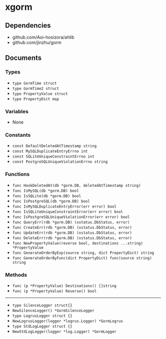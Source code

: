 # xgorm

## Dependencies

+ github.com/Aoi-hosizora/ahlib
+ github.com/jinzhu/gorm

## Documents

### Types

+ `type GormTime struct`
+ `type GormTime2 struct`
+ `type PropertyValue struct`
+ `type PropertyDict map`

### Variables

+ None

### Constants

+ `const DefaultDeletedAtTimestamp string`
+ `const MySQLDuplicateEntryErrno int`
+ `const SQLiteUniqueConstraintErrno int`
+ `const PostgreSQLUniqueViolationErrno string`

### Functions

+ `func HookDeletedAt(db *gorm.DB, deletedAtTimestamp string)`
+ `func IsMySQL(db *gorm.DB) bool`
+ `func IsSQLite(db *gorm.DB) bool`
+ `func IsPostgreSQL(db *gorm.DB) bool`
+ `func IsMySQLDuplicateEntryError(err error) bool`
+ `func IsSQLiteUniqueConstraintError(err error) bool`
+ `func IsPostgreSQLUniqueViolationError(err error) bool`
+ `func QueryErr(rdb *gorm.DB) (xstatus.DbStatus, error)`
+ `func CreateErr(rdb *gorm.DB) (xstatus.DbStatus, error)`
+ `func UpdateErr(rdb *gorm.DB) (xstatus.DbStatus, error)`
+ `func DeleteErr(rdb *gorm.DB) (xstatus.DbStatus, error)`
+ `func NewPropertyValue(reverse bool, destinations ...string) *PropertyValue`
+ `func GenerateOrderByExp(source string, dict PropertyDict) string`
+ `func GenerateOrderByFunc(dict PropertyDict) func(source string) string`

### Methods

+ `func (p *PropertyValue) Destinations() []string`
+ `func (p *PropertyValue) Reverse() bool`

---

+ `type SilenceLogger struct{}`
+ `NewSilenceLogger() *GormSilenceLogger`
+ `type LogrusLogger struct {}`
+ `NewLogrusLogger(logger *logrus.Logger) *GormLogrus`
+ `type StdLogLogger struct {}`
+ `NewStdLogLogger(logger *log.Logger) *GormLogger`
